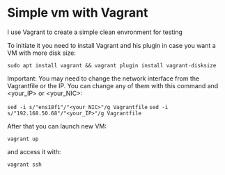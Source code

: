 # Simple vm with Vagrant

I use Vagrant to create a simple clean envronment for testing

To initiate it you need to install Vagrant and his plugin in case you want a VM with more disk size:

```sudo apt install vagrant && vagrant plugin install vagrant-disksize```

Important: You may need to change the network interface from the Vagrantfile or the IP. You can change any of them with this command and <your_IP> or <your_NIC>:

```sed -i s/"ens18f1"/"<your_NIC>"/g Vagrantfile```
```sed -i s/"192.168.50.68"/"<your_IP>"/g Vagrantfile```

After that you can launch new VM:

```vagrant up```

and access it with:

```vagrant ssh```

